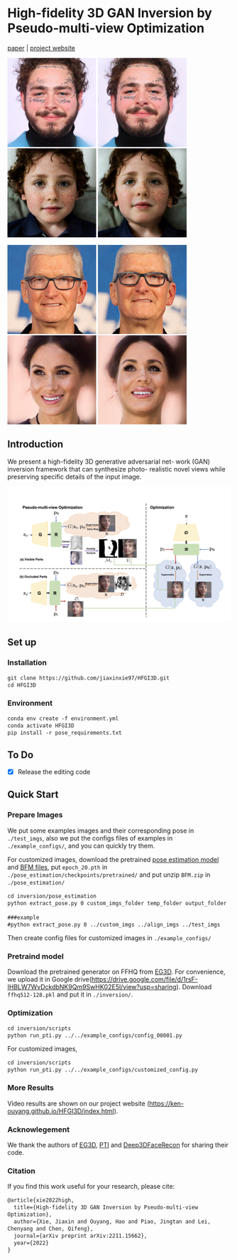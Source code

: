 # High-fidelity 3D GAN Inversion by Pseudo-multi-view Optimization




[paper](https://arxiv.org/abs/2211.15662) | [project website](https://ken-ouyang.github.io/HFGI3D/index.html)
 
<img src="pics/input02.png" width="200px"/>        <img src="pics/input_video02.gif" width="200"/>  <img src="pics/input07.png" width="200px"/>        <img src="pics/input_video07.gif" width="200"/> 

<img src="pics/input03.png" width="200px"/>        <img src="pics/input_video03.gif" width="200"/>  <img src="pics/input04.png" width="200px"/>        <img src="pics/input_video04.gif" width="200"/>  

## Introduction
We present a high-fidelity 3D generative adversarial net-
work (GAN) inversion framework that can synthesize photo-
realistic novel views while preserving specific details of the
input image.

<img src="pics/method.png" width="800px"/>  


## Set up
### Installation
```
git clone https://github.com/jiaxinxie97/HFGI3D.git
cd HFGI3D
```

### Environment

```
conda env create -f environment.yml
conda activate HFGI3D
pip install -r pose_requirements.txt
```

## To Do
- [x] Release the editing code

## Quick Start

### Prepare Images
We put some examples images and their corresponding pose in `./test_imgs`, also we put the configs files of examples in `./example_configs/`, and you can quickly try them.   

For customized images, download the pretrained [pose estimation model](https://drive.google.com/file/d/1zawY7jYDJlUGnSAXn1pgIHgIvJpiSmj5/view?usp=sharing) and [BFM files](https://drive.google.com/file/d/1mdqkEUepHZROeOj99pXogAPJPqzBDN2G/view?usp=sharing), put `epoch_20.pth` in `./pose_estimation/checkpoints/pretrained/` and put unzip `BFM.zip` in `./pose_estimation/` 

```
cd inversion/pose_estimation
python extract_pose.py 0 custom_imgs_folder temp_folder output_folder

###example
#python extract_pose.py 0 ../custom_imgs ../align_imgs ../test_imgs

```
Then create config files for customized images in `./example_configs/`

### Pretraind model
Download the pretrained generator on FFHQ from [EG3D](https://github.com/NVlabs/eg3d). For convenience, we upload it in Google drive(https://drive.google.com/file/d/1rsF-IHBLW7WvDckdbNK9Qm9SwHK02E5l/view?usp=sharing). Download  `ffhq512-128.pkl` and put it in `./inversion/`.

### Optimization
  
```
cd inversion/scripts
python run_pti.py ../../example_configs/config_00001.py
```

For customized images,
```
cd inversion/scripts
python run_pti.py ../../example_configs/customized_config.py
```

### More Results
Video results are shown on our project website (https://ken-ouyang.github.io/HFGI3D/index.html).

### Acknowlegement   
We thank the authors of [EG3D](https://github.com/NVlabs/eg3d), [PTI](https://github.com/danielroich/PTI) and [Deep3DFaceRecon](https://github.com/sicxu/Deep3DFaceRecon_pytorch/tree/6ba3d22f84bf508f0dde002da8fff277196fef21) for sharing their code.

### Citation
If you find this work useful for your research, please cite:
```
@article{xie2022high,
  title={High-fidelity 3D GAN Inversion by Pseudo-multi-view Optimization},
  author={Xie, Jiaxin and Ouyang, Hao and Piao, Jingtan and Lei, Chenyang and Chen, Qifeng},
  journal={arXiv preprint arXiv:2211.15662},
  year={2022}
}
```


